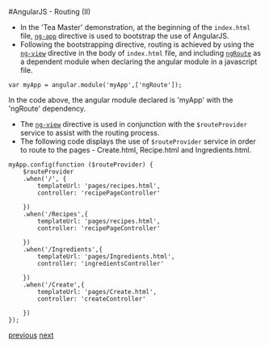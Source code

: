#AngularJS - Routing (II)
* In the 'Tea Master' demonstration, at the beginning of the `index.html` file, [`ng-app`](#ngapp) directive is used to bootstrap the use of AngularJS.
* Following the bootstrapping directive, routing is achieved by using the [`ng-view`](#ngview) directive in the body of `index.html` file, and including [`ngRoute`](#ngroute) as a dependent module when declaring the angular module in a javascript file.
```
var myApp = angular.module('myApp',['ngRoute']);
```
In the code above, the angular module declared is 'myApp' with the 'ngRoute' dependency.
* The [`ng-view`](#ngview) directive is used in conjunction with the `$routeProvider` service to assist with the routing process.
* The following code displays the use of `$routeProvider` service in order to route to the pages - Create.html, Recipe.html and Ingredients.html.
```
myApp.config(function ($routeProvider) {
	$routeProvider 
	.when('/', {
		templateUrl: 'pages/recipes.html',
		controller: 'recipePageController'

	})
	.when('/Recipes',{
		templateUrl: 'pages/recipes.html',
		controller: 'recipePageController'

	})
	.when('/Ingredients',{
		templateUrl: 'pages/Ingredients.html',
		controller: 'ingredientsController'

	})
	.when('/Create',{
		templateUrl: 'pages/Create.html',
		controller: 'createController'

	})
});
```
[previous](Slide7_Routing1.md)    [next](Slide9_Directives.md)
